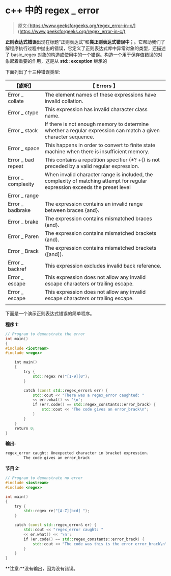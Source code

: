 # c++ 中的 regex _ error

> 原文:[https://www.geeksforgeeks.org/regex_error-in-c/](https://www.geeksforgeeks.org/regex_error-in-c/)

**正则表达式错误**出现在标题“正则表达式”和**类正则表达式错误中；**。它帮助我们了解程序执行过程中抛出的错误，它定义了正则表达式库中异常对象的类型，还描述了 basic_regex 对象的构造或使用中的一个错误。构造一个用于保存值错误的对象起着重要的作用，这是从 **std:: exception** 继承的

下面列出了十三种错误类型:

| 【旗帜】 | 【 Errors 】 |
| --- | --- |
| Error _ collate | The element names of these expressions have invalid collation. |
| Error _ ctype | This expression has invalid character class name. |
| Error _ stack | If there is not enough memory to determine whether a regular expression can match a given character sequence. |
| Error _ space | This happens in order to convert to finite state machine when there is insufficient memory. |
| Error _ bad repeat | This contains a repetition specifier (*? +{) is not preceded by a valid regular expression. |
| Error _ complexity | When invalid character range is included, the complexity of matching attempt for regular expression exceeds the preset level |
| Error _ range |  |
| Error _ badbrake | The expression contains an invalid range between braces {and}. |
| Error _ brake | The expression contains mismatched braces {and}. |
| Error _ Paren | The expression contains mismatched brackets (and). |
| Error _ Brack | The expression contains mismatched brackets ([and]). |
| Error _ backref | This expression excludes invalid back reference. |
| Error _ escape | This expression does not allow any invalid escape characters or trailing escape. |
| Error _ escape | This expression does not allow any invalid escape characters or trailing escape. |
|  |  |

下面是一个演示正则表达式错误的简单程序。

**程序 1:**

```cpp
// Program to demonstrate the error
int main()
{
#include <iostream>
#include <regex>

    int main()
    {
        try {
            std::regex re("[1-9][0");
        }

        catch (const std::regex_error& err) {
            std::cout << "There was a regex_error caughted: " 
            << err.what() << '\n';
            if (err.code() == std::regex_constants::error_brack) {
                std::cout << "The code gives an error_brack\n";
            }
        }
    }
    return 0;
}
```

**输出:**

```cpp
regex_error caught: Unexpected character in bracket expression.
        The code gives an error_brack
```

**节目 2:**

```cpp
// Program to demonstrate no error
#include <iostream>
#include <regex>

int main()
{
    try {
        std::regex re("[A-Z][bcd] ");
    }

    catch (const std::regex_error& er) {
        std::cout << "regex_error caught: "
        << er.what() << '\n';
        if (er.code() == std::regex_constants::error_brack) {
            std::cout << "The code was this is the error error_brack\n";
        }
    }
}
```

**注意:**没有输出，因为没有错误。